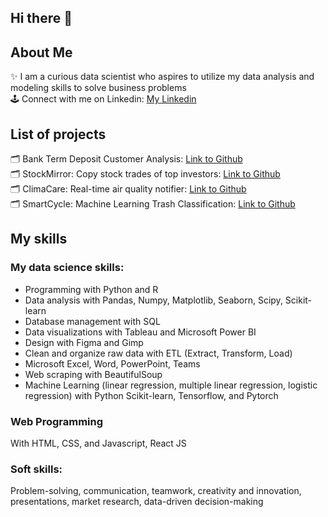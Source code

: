 ## Hi there 👋<br>
## About Me
✨ I am a curious data scientist who aspires to utilize my data analysis and modeling skills to solve business problems<br>
🕹 Connect with me on Linkedin: [My Linkedin](https://www.linkedin.com/in/kathy-tran-834577278/)

## List of projects
🗂 Bank Term Deposit Customer Analysis: [Link to Github](https://github.com/kathytran88/bank_term_deposit_analysis)<br>
🗂 StockMirror: Copy stock trades of top investors: [Link to Github](https://github.com/kathytran88/StockMirror)<br>
🗂 ClimaCare: Real-time air quality notifier: [Link to Github](https://github.com/SewonKim0/ClimaCare)<br>
🗂 SmartCycle: Machine Learning Trash Classification: [Link to Github](https://github.com/SnazzyBeatle115/Smartcycle)<br>

## My skills
### My data science skills:
- Programming with Python and R
- Data analysis with Pandas, Numpy, Matplotlib, Seaborn, Scipy, Scikit-learn
- Database management with SQL
- Data visualizations with Tableau and Microsoft Power BI
- Design with Figma and Gimp
- Clean and organize raw data with ETL (Extract, Transform, Load) 
- Microsoft Excel, Word, PowerPoint, Teams
- Web scraping with BeautifulSoup
- Machine Learning (linear regression, multiple linear regression, logistic regression) with Python Scikit-learn, Tensorflow, and Pytorch

### Web Programming
With HTML, CSS, and Javascript, React JS

### Soft skills: 
Problem-solving, communication, teamwork, creativity and innovation, presentations, market research, data-driven decision-making
